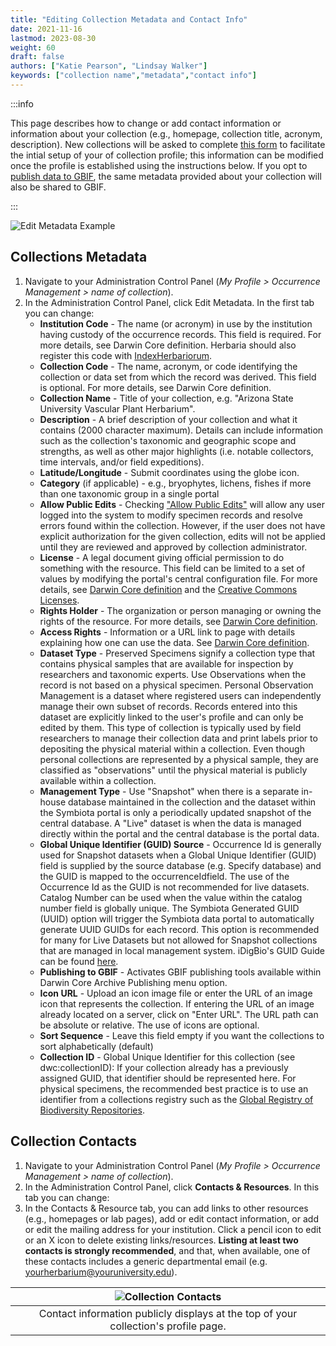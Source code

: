 ```yaml
---
title: "Editing Collection Metadata and Contact Info"
date: 2021-11-16
lastmod: 2023-08-30
weight: 60
draft: false
authors: ["Katie Pearson", "Lindsay Walker"]
keywords: ["collection name","metadata","contact info"]
---
```


:::info

This page describes how to change or add contact information or information about your collection (e.g., homepage, collection title, acronym, description). New collections will be asked to complete [this form](https://forms.gle/JcSB35c9wyPxiFPi7) to facilitate the intial setup of your of collection profile; this information can be modified once the profile is established using the instructions below. If you opt to [publish data to GBIF](/docs/Collection%20Manager%20Guide/Data%20Publishing/publishing_gbif), the same metadata provided about your collection will also be shared to GBIF. 

:::

![Edit Metadata Example](/img/metadata_editor.PNG)

## Collections Metadata
1. Navigate to your Administration Control Panel (_My Profile > Occurrence Management > name of collection_).
2. In the Administration Control Panel, click Edit Metadata. In the first tab you can change:
      * **Institution Code** - The name (or acronym) in use by the institution having custody of the occurrence records. This field is required. For more details, see Darwin Core definition. Herbaria should also register this code with [IndexHerbariorum](https://sweetgum.nybg.org/science/ih/).
      * **Collection Code** - The name, acronym, or code identifying the collection or data set from which the record was derived. This field is optional. For more details, see Darwin Core definition.
      * **Collection Name** - Title of your collection, e.g. "Arizona State University Vascular Plant Herbarium". 
      * **Description** - A brief description of your collection and what it contains (2000 character maximum). Details can include information such as the collection's taxonomic and geographic scope and strengths, as well as other major highlights (i.e. notable collectors, time intervals, and/or field expeditions).
      * **Latitude/Longitude** - Submit coordinates using the globe icon.
      * **Category** (if applicable) - e.g., bryophytes, lichens, fishes if more than one taxonomic group in a single portal
      * **Allow Public Edits** - Checking ["Allow Public Edits"](/docs/Collection_Manager_Guide/Comments_Feedback/public_edits) will allow any user logged into the system to modify specimen records and resolve errors found within the collection. However, if the user does not have explicit authorization for the given collection, edits will not be applied until they are reviewed and approved by collection administrator.
      * **License** - A legal document giving official permission to do something with the resource. This field can be limited to a set of values by modifying the portal's central configuration file. For more details, see [Darwin Core definition](http://rs.tdwg.org/dwc/terms/index.htm#dcterms:license) and the [Creative Commons Licenses](https://creativecommons.org/about/cclicenses/).
      * **Rights Holder** - The organization or person managing or owning the rights of the resource. For more details, see [Darwin Core definition](http://rs.tdwg.org/dwc/terms/index.htm#dcterms:rightsHolder).
      * **Access Rights** - Information or a URL link to page with details explaining how one can use the data. See [Darwin Core definition](http://rs.tdwg.org/dwc/terms/index.htm#dcterms:accessRights).
      * **Dataset Type** - Preserved Specimens signify a collection type that contains physical samples that are available for inspection by researchers and taxonomic experts. Use Observations when the record is not based on a physical specimen. Personal Observation Management is a dataset where registered users can independently manage their own subset of records. Records entered into this dataset are explicitly linked to the user's profile and can only be edited by them. This type of collection is typically used by field researchers to manage their collection data and print labels prior to depositing the physical material within a collection. Even though personal collections are represented by a physical sample, they are classified as "observations" until the physical material is publicly available within a collection.
      * **Management Type** - Use "Snapshot" when there is a separate in-house database maintained in the collection and the dataset within the Symbiota portal is only a periodically updated snapshot of the central database. A "Live" dataset is when the data is managed directly within the portal and the central database is the portal data.
      * **Global Unique Identifier (GUID) Source** - Occurrence Id is generally used for Snapshot datasets when a Global Unique Identifier (GUID) field is supplied by the source database (e.g. Specify database) and the GUID is mapped to the occurrenceIdfield. The use of the Occurrence Id as the GUID is not recommended for live datasets. Catalog Number can be used when the value within the catalog number field is globally unique. The Symbiota Generated GUID (UUID) option will trigger the Symbiota data portal to automatically generate UUID GUIDs for each record. This option is recommended for many for Live Datasets but not allowed for Snapshot collections that are managed in local management system. iDigBio's GUID Guide can be found [here](https://www.figma.com/proto/ogNJfQqQkXkFo1ZA87gtsc/GUID-Explorable?node-id=2%3A3&scaling=contain&page-id=0%3A1&starting-point-node-id=2%3A3).
      * **Publishing to GBIF** - Activates GBIF publishing tools available within Darwin Core Archive Publishing menu option.
      * **Icon URL** - Upload an icon image file or enter the URL of an image icon that represents the collection. If entering the URL of an image already located on a server, click on "Enter URL". The URL path can be absolute or relative. The use of icons are optional.
      * **Sort Sequence** - Leave this field empty if you want the collections to sort alphabetically (default)
      * **Collection ID** - Global Unique Identifier for this collection (see dwc:collectionID): If your collection already has a previously assigned GUID, that identifier should be represented here. For physical specimens, the recommended best practice is to use an identifier from a collections registry such as the [Global Registry of Biodiversity Repositories](http://grbio.org).
      
## Collection Contacts
1. Navigate to your Administration Control Panel (_My Profile > Occurrence Management > name of collection_).
2. In the Administration Control Panel, click **Contacts & Resources**. In this tab you can change:
3. In the Contacts & Resource tab, you can add links to other resources (e.g., homepages or lab pages), add or edit contact information, or add or edit the mailing address for your institution. Click a pencil icon to edit or an X icon to delete existing links/resources. **Listing at least two contacts is strongly recommended**, and that, when available, one of these contacts includes a generic departmental email (e.g. yourherbarium@youruniversity.edu).

| ![Collection Contacts](/img/contactsexample.png) |
|:--:|
|Contact information publicly displays at the top of your collection's profile page. |

